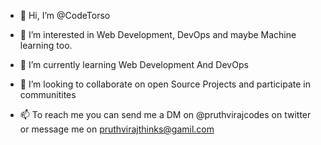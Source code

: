- 👋 Hi, I’m @CodeTorso

- 👀 I’m interested in Web Development, DevOps and maybe Machine learning too. 

- 🌱 I’m currently learning Web Development And DevOps

- 💞️ I’m looking to collaborate on open Source Projects and participate in communitites

- 📫 To reach me you can send me a DM on @pruthvirajcodes on twitter or message me on pruthvirajthinks@gamil.com 

